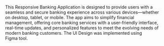 This Responsive Banking Application is designed to provide users with a seamless and secure banking experience across various devices—whether on desktop, tablet, or mobile. The app aims to simplify financial management, offering core banking services with a user-friendly interface, real-time updates, and personalized features to meet the evolving needs of modern banking customers.
The UI Design was implemented using Figma tool. 
